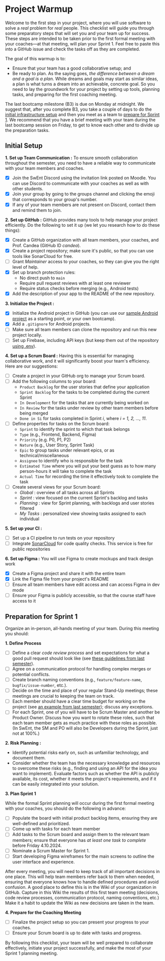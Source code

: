# Project Warmup

Welcome to the first step in your project, where you will use software to solve a _real_ problem for _real_ people.
This checklist will guide you through some preparatory steps that will set you and your team up for success.
These steps are intended to be taken prior to the first formal meeting with your coaches&mdash;at that meeting, will plan your Sprint 1.
Feel free to paste this into a GitHub issue and check the tasks off as they are completed.

The goal of this warmup is to:
- Ensure that your team has a good collaborative setup; and
- Be ready to plan. As the saying goes, _the difference between a dream and a goal is a plan._  While dreams and goals may start as similar ideas, a plan is what turns a dream into an achievable, concrete goal. So you need to lay the groundwork for your project by setting up tools, planning tasks, and preparing for the first coaching meeting.

The last bootcamp milestone (B3) is due on Monday at midnight.
We suggest that, after you complete B3, you take a couple of days to do the [initial infrastructure setup](#initial-setup) and then you meet as a team to [prepare for Sprint 1](#preparation-for-sprint-1).
We recommend that you have a brief meeting with your team during the last bootcamp session on Friday, to get to know each other and to divide up the preparation tasks.

## Initial Setup

**1. Set up Team Communication :**
To ensure smooth collaboration throughout the semester, you need to have a reliable way to communicate with your team members and coaches.
- [x] Join the SwEnt Discord using the invitation link posted on Moodle. You can use Discord to communicate with your coaches as well as with other students.
- [x] Join your group by going to the groups channel and clicking the emoji that corresponds to your group's number.
- [x] If any of your team members are not present on Discord, contact them and remind them to join.

**2. Set up GitHub :**
GitHub provides many tools to help manage your project efficiently. Do the following to set it up (we let you research how to do these things):
- [x] Create a GitHub organization with all team members, your coaches, and Prof. Candea (GitHub ID _candea_).
- [x] Create a project repository; make sure it's public, so that you can use tools like SonarCloud for free.
- [ ] Grant _Maintainer_ access to your coaches, so they can give you the right level of help.
- [x] Set up branch protection rules:
     - No direct push to `main`
     - Require pull request reviews with at least one reviewer
     - Require status checks before merging (e.g., Android tests)
- [x] Add the description of your app to the README of the new repository.

**3. Initialize the Project :**
- [x] Initialize the Android project in GitHub (you can use our [sample Android project](https://github.com/swent-epfl/Android-Sample) as a starting point, or your own bootcamp).
- [x] Add a `.gitignore` for Android projects.
- [ ] Make sure all team members can clone the repository and run this new project locally.
- [ ] Set up Firebase, including API keys (but keep them out of the repository [using .env](https://firebase.google.com/docs/functions/config-env?gen=2nd#params)).

**4. Set up a Scrum Board :**
Having this is essential for managing collaborative work, and it will significantly boost your team's efficiency. Here are our suggestions:
- [ ] Create a project in your GitHub org to manage your Scrum board.
- [ ] Add the following columns to your board:
     - `Product Backlog` for the user stories that define your application
     - `Sprint Backlog` for the tasks to be completed during the current Sprint
     - `In Development` for the tasks that are currently being worked on
     - `In Review` for the tasks under review by other team members before being merged
     - `Done in Si` for tasks completed in Sprint _i_, where _i = 1, 2, ..., 11_.
- [ ] Define properties for tasks on the Scrum board:
     - `Sprint` to identify the sprint to which that task belongs
     - `Type` (e.g., Frontend, Backend, Figma)
     - `Priority` (e.g. P0, P1, P2)
     - `Nature` (e.g., User Story, Sprint Task)
     - `Epic` to group tasks under relevant epics, or as technical/miscellaneous
     - `Assignee` to identify who is responsible for the task
     - `Estimated Time` where you will put your best guess as to how many person-hours it will take to complete the task
     - `Actual Time` for recording the time it effectively took to complete the task
- [ ] Create several views for your Scrum board:
     - *Global* : overview of all tasks across all Sprints
     - *Sprint* : view focused on the current Sprint's backlog and tasks
     - *Planning* : view for Sprint planning, with backlogs and user stories filtered
     - *My Tasks* : personalized view showing tasks assigned to each individual

**5. Set up your CI :**
- [ ] Set up a CI pipeline to run tests on your repository
- [ ] Integrate [SonarCloud](https://www.sonarsource.com/plans-and-pricing/sonarcloud/) for code quality checks. This service is free for public repositories

**6. Set up Figma :**
You will use Figma to create mockups and track design work
- [x] Create a Figma project and share it with the entire team
- [x] Link the Figma file from your project's README
- [ ] Ensure all team members have edit access and can access Figma in dev mode
- [ ] Ensure your Figma is publicly accessible, so that the course staff have access to it

## Preparation for Sprint 1

Organize an in-person, all-hands meeting of your team.
During this meeting you should:

**1. Define Process**

- [ ] Define a clear _code review process_ and set expectations for what a good pull request should look like (see [these guidelines from last semester](https://github.com/swent-epfl/public/tree/main/project/README.md#code-reviews)).
- [ ] Agree on a communication protocol for handling complex merges or potential conflicts.
- [ ] Create branch naming conventions (e.g., `feature/feature-name`, `bugfix/issue-number`, etc.).
- [ ] Decide on the time and place of your regular Stand-Up meetings; these meetings are crucial to keeping the team on track.
- [ ] Each member should have a clear time budget for working on the project (see [an example from last semester](https://github.com/swent-epfl/public/tree/main/project/README.md#m1-and-m2)); discuss any exceptions.
- [ ] For each Sprint, one of you will have to be Scrum Master and another be Product Owner.  Discuss how you want to rotate these roles, such that each team member gets as much practice with these roles as possible.  (In SwEnt, the SM and PO will also be Developers during the Sprint, just not at 100%.)

**2. Risk Planning :**
- Identify potential risks early on, such as unfamiliar technology, and document them.
- Consider whether the team has the necessary knowledge and resources to overcome these risks (e.g., finding and using an API for the idea you want to implement). Evaluate factors such as whether the API is publicly available, its cost, whether it meets the project's requirements, and if it can be easily integrated into your solution.

**3. Plan Sprint 1**

While the formal Sprint planning will occur during the first formal meeting with your coaches, you should do the following in advance:
- [ ] Populate the board with initial product backlog items, ensuring they are well-defined and prioritized.
- [ ] Come up with tasks for each team member
- [ ] Add tasks to the Scrum board and assign them to the relevant team members; ensure that everyone has *at least one task to complete* before Friday 4.10.2024.
- [ ] Nominate a Scrum Master for Sprint 1.
- [ ] Start developing Figma wireframes for the main screens to outline the user interface and experience.
  
After every meeting, you will need to keep track of all important decisions in one place. This will help team members refer back to them when needed, ensuring that everyone knows how to handle defined procedures and avoid confusion. A good place to define this is in the Wiki of your organization in GitHub. Capture in this Wiki the results of this first team meeting (decisions, code review processes, communication protocol, naming conventions, etc.) Make it a habit to update the Wiki as new decisions are taken in the team.

**4. Prepare for the Coaching Meeting**

- [ ] Finalize the project setup so you can present your progress to your coaches.
- [ ] Ensure your Scrum board is up to date with tasks and progress.

By following this checklist, your team will be well prepared to collaborate effectively, initiate your project successfully, and make the most of your Sprint 1 planning meeting.